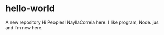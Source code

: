 # hello-world
A new repository
Hi Peoples!
NayllaCorreia here. I like program, Node. jus and I´m new here.
